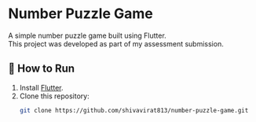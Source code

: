 # Number Puzzle Game

A simple number puzzle game built using Flutter.  
This project was developed as part of my assessment submission.

## 🚀 How to Run
1. Install [Flutter](https://flutter.dev/docs/get-started/install).
2. Clone this repository:
   ```bash
   git clone https://github.com/shivavirat813/number-puzzle-game.git